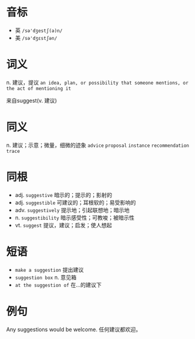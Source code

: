 # 音标

- 英 `/sə'dʒestʃ(ə)n/`
- 美 `/sə'dʒɛstʃən/`

# 词义

n. 建议，提议
`an idea, plan, or possibility that someone mentions, or the act of mentioning it`



来自suggest(v. 建议)

# 同义

n. 建议；示意；微量，细微的迹象
`advice` `proposal` `instance` `recommendation` `trace`

# 同根

- adj. `suggestive` 暗示的；提示的；影射的
- adj. `suggestible` 可建议的；耳根软的；易受影响的
- adv. `suggestively` 提示地；引起联想地；暗示地
- n. `suggestibility` 暗示感受性；可教唆；被暗示性
- vt. `suggest` 提议，建议；启发；使人想起

# 短语

- `make a suggestion` 提出建议
- `suggestion box` n. 意见箱
- `at the suggestion of` 在…的建议下

# 例句

Any suggestions would be welcome.
任何建议都欢迎。


